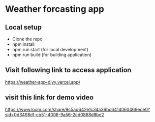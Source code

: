 # Weather forcasting app

## Local setup

- Clone the repo
- npm install
- npm run start (for local development)
- npm run build (for building application)

## Visit following link to access application

https://weather-app-diyy.vercel.app/

## visit this link for demo video

https://www.loom.com/share/9c5ad642e1c34a36bc6414060469ece0?sid=0d3498df-cb51-4008-9a56-2cd0868d8be2
